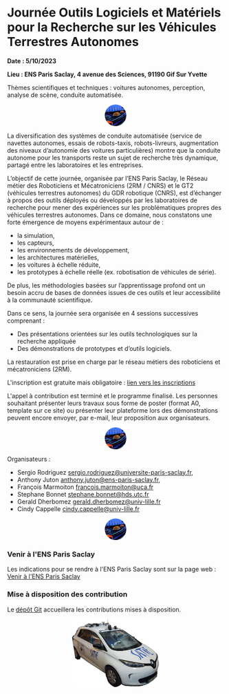 # Journée Outils Logiciels et Matériels pour la Recherche sur les Véhicules Terrestres Autonomes

__Date : 5/10/2023__

__Lieu : ENS Paris Saclay, 4 avenue des Sciences, 91190 Gif Sur Yvette__

Thèmes scientifiques et techniques : voitures autonomes, perception, analyse de scène, conduite automatisée.

<img 
    style="display: block; 
           margin-left: auto;
           margin-right: auto;
           width: 10%;"
    src="images/logo_CVAPS.png" 
    alt="logo course de voitures autonomes">
</img>

La diversification des systèmes de conduite automatisée (service de navettes autonomes, essais de robots-taxis, robots-livreurs, augmentation des niveaux d’autonomie des voitures particulières) montre que la conduite autonome pour les transports reste un sujet de recherche très dynamique, partagé entre les laboratoires et les entreprises. 

L’objectif de cette journée, organisée par l’ENS Paris Saclay, le Réseau métier des Roboticiens et Mécatroniciens (2RM / CNRS) et le GT2 (véhicules terrestres autonomes) du GDR robotique (CNRS), est d’échanger à propos des outils déployés ou développés par les laboratoires de recherche pour mener des expériences sur les problématiques propres des véhicules terrestres autonomes. Dans ce domaine, nous constatons une forte émergence de moyens expérimentaux autour de :

* la simulation,
* les capteurs,
* les environnements de développement,
* les architectures matérielles,
* les voitures à échelle réduite,
* les prototypes à échelle réelle (ex. robotisation de véhicules de série).

De plus, les méthodologies basées sur l’apprentissage profond ont un besoin accru de bases de données issues de ces outils et leur accessibilité à la communauté scientifique.

Dans ce sens, la journée sera organisée en 4 sessions successives comprenant :

* Des présentations orientées sur les outils technologiques sur la recherche appliquée
* Des démonstrations de prototypes et d’outils logiciels.

La restauration est prise en charge par le réseau métiers des roboticiens et mécatroniciens (2RM).

L'inscription est gratuite mais obligatoire : [lien vers les inscriptions](https://evento.renater.fr/survey/inscription-journee-5-10-23-outils-logiciels-et-materiels-pour-la-recherche-sur-les-vehicules-terrestres-autonomes-i7ohgx69)

L'appel à contribution est terminé et le programme finalisé. Les personnes souhaitant présenter leurs travaux sous forme de poster (format A0, template sur ce site) ou présenter leur plateforme lors des démonstrations peuvent encore envoyer, par e-mail, leur proposition aux organisateurs.

<img 
    style="display: block; 
           margin-left: auto;
           margin-right: auto;
           width: 10%;"
    src="images/logo_CVAPS.png" 
    alt="logo course de voitures autonomes">
</img>

Organisateurs :

* Sergio Rodriguez sergio.rodriguez@universite-paris-saclay.fr,
* Anthony Juton anthony.juton@ens-paris-saclay.fr,
* François Marmoiton francois.marmoiton@uca.fr
* Stephane Bonnet stephane.bonnet@hds.utc.fr
* Gerald Dherbomez gerald.dherbomez@univ-lille.fr
* Cindy Cappelle cindy.cappelle@univ-lille.fr

<img 
    style="display: block; 
           margin-left: auto;
           margin-right: auto;
           width: 10%;"
    src="images/logo_CVAPS.png" 
    alt="logo course de voitures autonomes">
</img>

### Venir à l'ENS Paris Saclay

Les indications pour se rendre à l'ENS Paris Saclay sont sur la page web : [Venir à l'ENS Paris Saclay](https://ens-paris-saclay.fr/lecole/venir-lecole)

### Mise à disposition des contribution

Le [dépôt Git](https://github.com/ajuton-ens/JOLoMaRVTA) accueillera les contributions mises à disposition.

<img 
    style="display: block; 
           margin-left: auto;
           margin-right: auto;
           width: 40%;"
    src="images/ZoeSATIE.png" 
    alt="Zoé instrumentée du laboratoire SATIE">
</img>